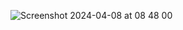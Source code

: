 ![Screenshot 2024-04-08 at 08 48 00](https://github.com/HakanBayazitHabes/Microservices.WebProject/assets/95635382/46cb3916-48b9-4026-b69f-0e56a535dca9)
